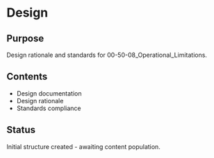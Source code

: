 # Design

## Purpose
Design rationale and standards for 00-50-08_Operational_Limitations.

## Contents
- Design documentation
- Design rationale
- Standards compliance

## Status
Initial structure created - awaiting content population.
